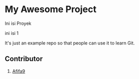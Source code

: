 # My Awesome Project

Ini isi Proyek

ini isi 1

It's just an example repo so that people can use it to learn Git.

## Contributor

1. [Afifa9](https://github.com/Afifa9)

